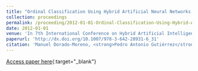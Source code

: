 ```yaml
---
title: "Ordinal Classification Using Hybrid Artificial Neural Networks with Projection and Kernel Basis Functions"
collection: proceedings
permalink: /proceeding/2012-01-01-Ordinal-Classification-Using-Hybrid-Artificial-Neural-Networks-with-Projection-and-Kernel-Basis-Func
date: 2012-01-01
venue: 'In 7th International Conference on Hybrid Artificial Intelligence Systems (HAIS2012)'
paperurl: 'http://dx.doi.org/10.1007/978-3-642-28931-6_31'
citation: 'Manuel Dorado-Moreno, <strong>Pedro Antonio Gutiérrez</strong>, César Hervás-Martínez, &quot;Ordinal Classification Using Hybrid Artificial Neural Networks with Projection and Kernel Basis Functions.&quot; In 7th International Conference on Hybrid Artificial Intelligence Systems (HAIS2012), 2012, pp.319–330.'
---
```

[Access paper here](http://dx.doi.org/10.1007/978-3-642-28931-6_31){:target="_blank"}
